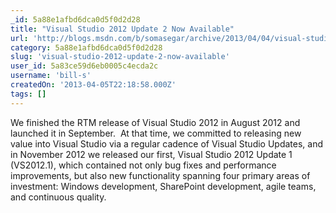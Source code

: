 ```yaml
---
_id: 5a88e1afbd6dca0d5f0d2d28
title: "Visual Studio 2012 Update 2 Now Available"
url: 'http://blogs.msdn.com/b/somasegar/archive/2013/04/04/visual-studio-2012-update-2-now-available.aspx'
category: 5a88e1afbd6dca0d5f0d2d28
slug: 'visual-studio-2012-update-2-now-available'
user_id: 5a83ce59d6eb0005c4ecda2c
username: 'bill-s'
createdOn: '2013-04-05T22:18:58.000Z'
tags: []
---
```


We finished the RTM release of Visual Studio 2012 in August 2012 and launched it in September.  At that time, we committed to releasing new value into Visual Studio via a regular cadence of Visual Studio Updates, and in November 2012 we released our first, Visual Studio 2012 Update 1 (VS2012.1), which contained not only bug fixes and performance improvements, but also new functionality spanning four primary areas of investment: Windows development, SharePoint development, agile teams, and continuous quality.
